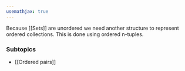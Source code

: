 ```yaml
---
usemathjax: true
---
```


Because [[Sets]] are unordered we need another structure to represent ordered collections. This is done using ordered n-tuples.

### Subtopics
- [[Ordered pairs]]